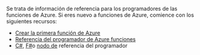 Se trata de información de referencia para los programadores de las funciones de Azure. Si eres nuevo a funciones de Azure, comience con los siguientes recursos:

* [Crear la primera función de Azure](../articles/azure-functions/functions-create-first-azure-function.md)
* [Referencia del programador de Azure funciones](../articles/azure-functions/functions-reference.md)
* [C#](../articles/azure-functions/functions-reference-csharp.md), [F#](../articles/azure-functions/functions-reference-fsharp.md)o [nodo de](../articles/azure-functions/functions-reference-node.md) referencia del programador
